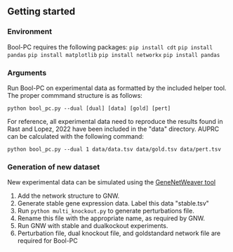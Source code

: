 ## Getting started

### Environment
Bool-PC requires the following packages:
`pip install cdt`
`pip install pandas`
`pip install matplotlib`
`pip install networkx`
`pip install pandas`


### Arguments
Run Bool-PC on experimental data as formatted by the included helper tool.
The proper commmand structure is as follows:

`python bool_pc.py --dual [dual] [data] [gold] [pert]`

For reference, all experimental data need to reproduce the results found in
Rast and Lopez, 2022 have been included in the "data" directory. AUPRC can be calculated with the following command:

`python bool_pc.py --dual 1 data/data.tsv data/gold.tsv data/pert.tsv`


### Generation of new dataset
New experimental data can be simulated using the [GeneNetWeaver tool](http://gnw.sourceforge.net/)

1. Add the network structure to GNW.
2. Generate stable gene expression data. Label this data "stable.tsv"
3. Run `python multi_knockout.py` to generate perturbations file.
4. Rename this file with the appropriate name, as required by GNW. 
5. Run GNW with stable and dualkockout experiments.
6. Perturbation file, dual knockout file, and goldstandard network file are
   required for Bool-PC
